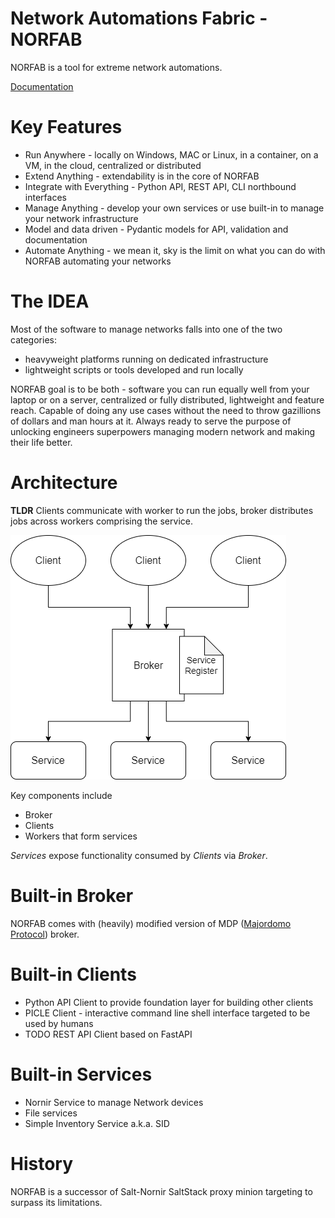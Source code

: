 # Network Automations Fabric - NORFAB

NORFAB is a tool for extreme network automations.

[Documentation](https://dmulyalin.github.io/NORFAB/)

# Key Features

- Run Anywhere - locally on Windows, MAC or Linux, in a container, on a VM, in the cloud, centralized or distributed
- Extend Anything - extendability is in the core of NORFAB
- Integrate with Everything - Python API, REST API, CLI northbound interfaces
- Manage Anything - develop your own services or use built-in to manage your network infrastructure
- Model and data driven - Pydantic models for API, validation and documentation
- Automate Anything - we mean it, sky is the limit on what you can do with NORFAB automating your networks

# The IDEA

Most of the software to manage networks falls into one of the two categories: 

- heavyweight platforms running on dedicated infrastructure
- lightweight scripts or tools developed and run locally

NORFAB goal is to be both - software you can run equally well from your laptop or on a 
server, centralized or fully distributed, lightweight and feature reach. Capable of 
doing any use cases without the need to throw gazillions of dollars and man hours at 
it. Always ready to serve the purpose of unlocking engineers superpowers managing
modern network and making their life better.

# Architecture

**TLDR** Clients communicate with worker to run the jobs, broker distributes jobs across workers comprising the service.

![architecture][architecture]

Key components include

- Broker
- Clients
- Workers that form services

*Services* expose functionality consumed by *Clients* via *Broker*.

# Built-in Broker

NORFAB comes with (heavily) modified version of MDP
([Majordomo Protocol](https://rfc.zeromq.org/spec/7/)) broker.

# Built-in Clients

- Python API Client to provide foundation layer for building other clients
- PICLE Client - interactive command line shell interface targeted to be used by humans
- TODO REST API Client based on FastAPI

# Built-in Services

- Nornir Service to manage Network devices
- File services
- Simple Inventory Service a.k.a. SID

# History

NORFAB is a successor of Salt-Nornir SaltStack proxy minion targeting 
to surpass its limitations.

[architecture]:                docs/ArcOverview_v0.png "NORFAB architecture"